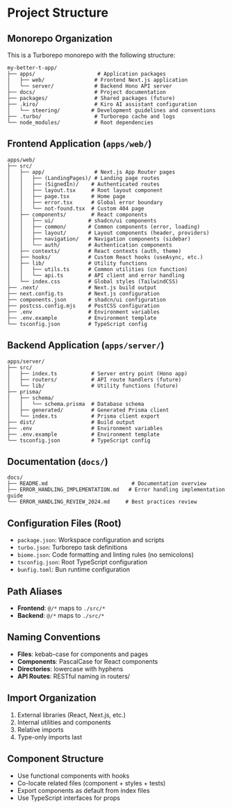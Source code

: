 # Project Structure

## Monorepo Organization
This is a Turborepo monorepo with the following structure:

```
my-better-t-app/
├── apps/                    # Application packages
│   ├── web/                # Frontend Next.js application
│   └── server/             # Backend Hono API server
├── docs/                   # Project documentation
├── packages/               # Shared packages (future)
├── .kiro/                  # Kiro AI assistant configuration
│   └── steering/          # Development guidelines and conventions
├── .turbo/                 # Turborepo cache and logs
└── node_modules/           # Root dependencies
```

## Frontend Application (`apps/web/`)
```
apps/web/
├── src/
│   ├── app/                # Next.js App Router pages
│   │   ├── (LandingPages)/ # Landing page routes
│   │   ├── (SignedIn)/    # Authenticated routes
│   │   ├── layout.tsx     # Root layout component
│   │   ├── page.tsx       # Home page
│   │   ├── error.tsx      # Global error boundary
│   │   └── not-found.tsx  # Custom 404 page
│   ├── components/        # React components
│   │   ├── ui/           # shadcn/ui components
│   │   ├── common/       # Common components (error, loading)
│   │   ├── layout/       # Layout components (header, providers)
│   │   ├── navigation/   # Navigation components (sidebar)
│   │   └── auth/         # Authentication components
│   ├── contexts/         # React contexts (auth, theme)
│   ├── hooks/            # Custom React hooks (useAsync, etc.)
│   ├── lib/              # Utility functions
│   │   ├── utils.ts      # Common utilities (cn function)
│   │   └── api.ts        # API client and error handling
│   └── index.css         # Global styles (TailwindCSS)
├── .next/                # Next.js build output
├── next.config.ts        # Next.js configuration
├── components.json       # shadcn/ui configuration
├── postcss.config.mjs    # PostCSS configuration
├── .env                  # Environment variables
├── .env.example          # Environment template
└── tsconfig.json         # TypeScript config
```

## Backend Application (`apps/server/`)
```
apps/server/
├── src/
│   ├── index.ts           # Server entry point (Hono app)
│   ├── routers/           # API route handlers (future)
│   └── lib/               # Utility functions (future)
├── prisma/
│   ├── schema/
│   │   └── schema.prisma  # Database schema
│   ├── generated/         # Generated Prisma client
│   └── index.ts           # Prisma client export
├── dist/                  # Build output
├── .env                   # Environment variables
├── .env.example           # Environment template
└── tsconfig.json          # TypeScript config
```

## Documentation (`docs/`)
```
docs/
├── README.md                           # Documentation overview
├── ERROR_HANDLING_IMPLEMENTATION.md   # Error handling implementation guide
└── ERROR_HANDLING_REVIEW_2024.md     # Best practices review
```

## Configuration Files (Root)
- `package.json`: Workspace configuration and scripts
- `turbo.json`: Turborepo task definitions
- `biome.json`: Code formatting and linting rules (no semicolons)
- `tsconfig.json`: Root TypeScript configuration
- `bunfig.toml`: Bun runtime configuration

## Path Aliases
- **Frontend**: `@/*` maps to `./src/*`
- **Backend**: `@/*` maps to `./src/*`

## Naming Conventions
- **Files**: kebab-case for components and pages
- **Components**: PascalCase for React components
- **Directories**: lowercase with hyphens
- **API Routes**: RESTful naming in routers/

## Import Organization
1. External libraries (React, Next.js, etc.)
2. Internal utilities and components
3. Relative imports
4. Type-only imports last

## Component Structure
- Use functional components with hooks
- Co-locate related files (component + styles + tests)
- Export components as default from index files
- Use TypeScript interfaces for props